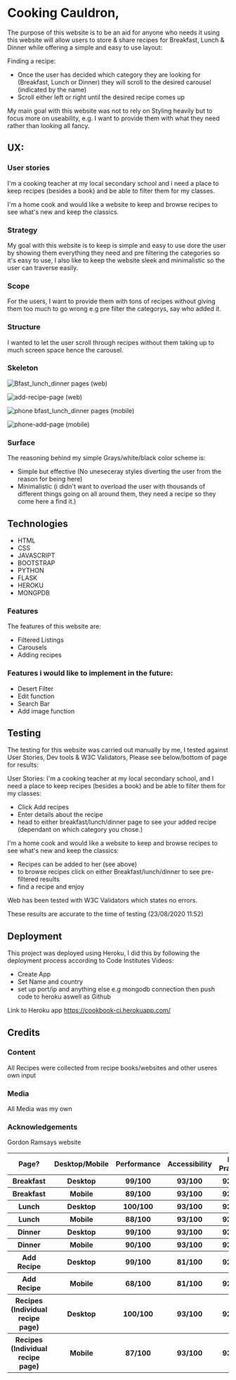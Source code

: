 # Cooking Cauldron,
The purpose of this website is to be an aid for anyone who needs it using this website will allow users to store & share recipes for Breakfast, Lunch & Dinner while offering a simple and easy
to use layout:

Finding a recipe:
- Once the user has decided which category they are looking for (Breakfast, Lunch or Dinner) they will scroll to the desired carousel (indicated by the name)
- Scroll either left or right until the desired recipe comes up

My main goal with this website was not to rely on Styling heavily but to focus more on useability, e.g. I want to provide them with what they need rather than looking all fancy.

## UX:
### User stories
I'm a cooking teacher at my local secondary school and i need a place to keep recipes (besides a book) and be able to filter them for my classes.

I'm a home cook and would like a website to keep and browse recipes to see what's new and keep the classics.

### Strategy
My goal with this website is to keep is simple and easy to use dore the user by showing them everything they need and pre filtering the categories so it's easy to use,
I also like to keep the website sleek and minimalistic so the user can traverse easily.

### Scope
For the users, I want to provide them with tons of recipes without giving them too much to go wrong e.g pre filter the categorys, say who added it.

### Structure
I wanted to let the user scroll through recipes without them taking up to much screen space hence the carousel.

### Skeleton

![Bfast_lunch_dinner pages (web)](https://user-images.githubusercontent.com/55837085/90179799-ecc69100-dda5-11ea-8a76-961bbb119617.png)

![add-recipe-page (web)](https://user-images.githubusercontent.com/55837085/90175612-95252700-dd9f-11ea-953e-b27c39da3441.png)

![phone bfast_lunch_dinner pages (mobile)](https://user-images.githubusercontent.com/55837085/90179852-023bbb00-dda6-11ea-9767-61bd9d4ad3ed.png)

![phone-add-page (mobile)](https://user-images.githubusercontent.com/55837085/90179883-0e277d00-dda6-11ea-81c3-82eff3139e3f.png)
### Surface
The reasoning behind my simple Grays/white/black color scheme is:
- Simple but effective (No uneseceray styles diverting the user from the reason for being here)
- Minimalistic (i didn't want to overload the user with thousands of different things going on all around them, they need a recipe so they come here a find it.)

## Technologies

- HTML
- CSS
- JAVASCRIPT
- BOOTSTRAP
- PYTHON
- FLASK
- HEROKU
- MONGPDB

### Features
The features of this website are:
- Filtered Listings
- Carousels
- Adding recipes
### Features i would like to implement in the future:

- Desert Filter
- Edit function
- Search Bar
- Add image function

## Testing
The testing for this website was carried out manually by me, I tested against User Stories, Dev tools & W3C Validators,
Please see below/bottom of page for results:

User Stories:
I'm a cooking teacher at my local secondary school, and I need a place to keep recipes (besides a book) and be able to filter them for my classes:
- Click Add recipes
- Enter details about the recipe
- head to either breakfast/lunch/dinner page to see your added recipe (dependant on which category you chose.)

I'm a home cook and would like a website to keep and browse recipes to see what's new and keep the classics:
- Recipes can be added to her (see above)
- to browse recipes click on either Breakfast/lunch/dinner to see pre-filtered results
- find a recipe and enjoy

Web has been tested with W3C Validators which states no errors.

These results are accurate to the time of testing (23/08/2020 11:52)
<table>
    <tr>
        <th>Page?</th>
        <th>Desktop/Mobile</th>
        <th>Performance</th>
        <th>Accessibility</th>
        <th>Best Practices</th>
        <th>SEO</th>
    </tr>
    <tr>
        <th>Breakfast</th>
        <th>Desktop</th>
        <th>99/100</th>
        <th>93/100</th>
        <th>92/100</th>
        <th>100/100</th>
    </tr>
    <tr>
        <th>Breakfast</th>
        <th>Mobile</th>
        <th>89/100</th>
        <th>93/100</th>
        <th>92/100</th>
        <th>100/100</th>
    </tr>
    <tr>
        <th>Lunch</th>
        <th>Desktop</th>
        <th>100/100</th>
        <th>93/100</th>
        <th>92/100</th>
        <th>100/100</th>
    </tr>
    <tr>
        <th>Lunch</th>
        <th>Mobile</th>
        <th>88/100</th>
        <th>93/100</th>
        <th>92/100</th>
        <th>100/100</th>
    </tr>
    <tr>
        <th>Dinner</th>
        <th>Desktop</th>
        <th>99/100</th>
        <th>93/100</th>
        <th>92/100</th>
        <th>100/100</th>
    </tr>
    <tr>
        <th>Dinner</th>
        <th>Mobile</th>
        <th>90/100</th>
        <th>93/100</th>
        <th>92/100</th>
        <th>100/100</th>
    </tr>
    <tr>
        <th>Add Recipe</th>
        <th>Desktop</th>
        <th>99/100</th>
        <th>81/100</th>
        <th>92/100</th>
        <th>100/100</th>
    </tr>
    <tr>
        <th>Add Recipe</th>
        <th>Mobile</th>
        <th>68/100</th>
        <th>81/100</th>
        <th>92/100</th>
        <th>100/100</th>
    </tr>
    <tr>
        <th>Recipes (Individual recipe page)</th>
        <th>Desktop</th>
        <th>100/100</th>
        <th>93/100</th>
        <th>92/100</th>
        <th>100/100</th>
    </tr>
    <tr>
        <th>Recipes (Individual recipe page)</th>
        <th>Mobile</th>
        <th>87/100</th>
        <th>93/100</th>
        <th>92/100</th>
        <th>100/100</th>
    </tr>
    


## Deployment

This project was deployed using Heroku, I did this by following the deployment process according to Code Institutes Videos:
- Create App
- Set Name and country 
- set up port/ip and anything else e.g mongodb connection then push code to heroku aswell as Github

Link to Heroku app https://cookbook-ci.herokuapp.com/
 
## Credits
### Content
All Recipes were collected from recipe books/websites and other useres own input


### Media
All Media was my own


### Acknowledgements
Gordon Ramsays website